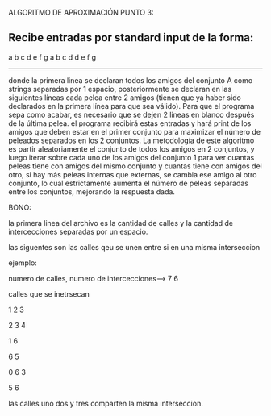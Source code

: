 ALGORITMO DE APROXIMACIÓN PUNTO 3:

Recibe entradas por standard input de la forma:
-----------------------------------------------------------------
a b c d e f g
a b
c d
d e
f g


------------------------------------------------------------------
donde la primera linea se declaran todos los amigos del conjunto A como strings separadas por 1 espacio, posteriormente
se declaran en las siguientes líneas cada pelea entre 2 amigos (tienen que ya haber sido declarados en la primera línea para
que sea válido). Para que el programa sepa como acabar, es necesario que se dejen 2 lineas en blanco después de la última pelea.
el programa recibirá estas entradas y hará print de los amigos que deben estar en el primer conjunto para maximizar el número
de peleados separados en los 2 conjuntos. 
La metodología de este algoritmo es partir aleatoriamente el conjunto de todos los amigos en 2 conjuntos, y luego iterar sobre cada uno de los amigos del conjunto 1 para ver cuantas peleas tiene con amigos del mismo conjunto y cuantas tiene con amigos del otro,
si hay más peleas internas que externas, se cambia ese amigo al otro conjunto, lo cual estrictamente aumenta el número de peleas 
separadas entre los conjuntos, mejorando la respuesta dada.

BONO:

la primera linea del archivo es la cantidad de calles y la cantidad de intercecciones separadas por un espacio.

las siguentes son las calles qeu se unen entre si en una misma interseccion

ejemplo:

numero de calles, numero de intercecciones--> 7 6

calles que se inetrsecan 

1 2 3

2 3 4

1 6

6 5

0 6 3

5 6 

las calles uno dos y tres comparten la misma interseccion.

